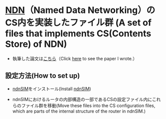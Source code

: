 # [NDN](https://www.caida.org/publications/papers/2014/named_data_networking/named_data_networking.pdf)（Named Data Networking）のCS内を実装したファイル群 (A set of files that implements CS(Contents Store) of NDN)

* 執筆した論文は[こちら](https://ieeexplore.ieee.org/abstract/document/9026521/authors#authors)（Click [here](https://ieeexplore.ieee.org/abstract/document/9026521/authors#authors) to see the paper I wrote.）

## 設定方法(How to set up)

* [ndnSIM](https://ndnsim.net/current/)をインストール(Install [ndnSIM](https://ndnsim.net/current/))

* ndnSIMにおけるルータの内部構造の一部であるCSの設定ファイル内にこれらのファイル群を移動(Move these files into the CS configuration files, which are parts of the internal structure of the router in ndnSIM.)


